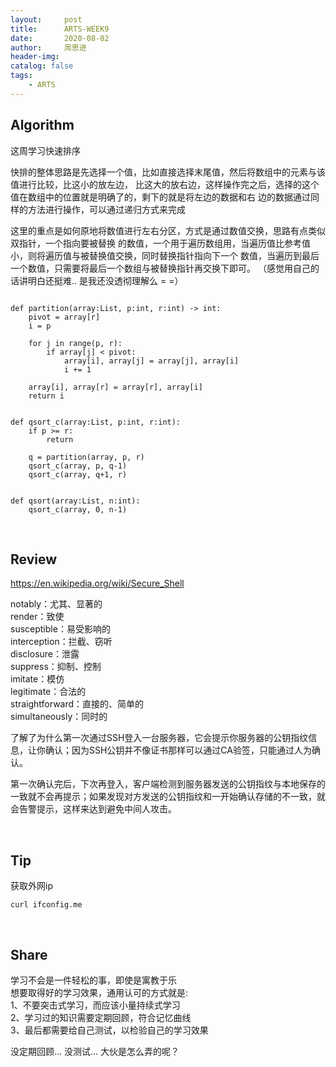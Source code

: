 ```yaml
---
layout:     post
title:      ARTS-WEEK9
date:       2020-08-02
author:     周思进
header-img:	
catalog: false
tags:
    - ARTS
---
```


## Algorithm

这周学习快速排序

快排的整体思路是先选择一个值，比如直接选择末尾值，然后将数组中的元素与该值进行比较，比这小的放左边，
比这大的放右边，这样操作完之后，选择的这个值在数组中的位置就是明确了的，剩下的就是将左边的数据和右
边的数据通过同样的方法进行操作，可以通过递归方式来完成

这里的重点是如何原地将数值进行左右分区，方式是通过数值交换，思路有点类似双指针，一个指向要被替换
的数值，一个用于遍历数组用，当遍历值比参考值小，则将遍历值与被替换值交换，同时替换指针指向下一个
数值，当遍历到最后一个数值，只需要将最后一个数组与被替换指针再交换下即可。
（感觉用自己的话讲明白还挺难..  是我还没透彻理解么 = =）


```

def partition(array:List, p:int, r:int) -> int:
    pivot = array[r]
    i = p

    for j in range(p, r):
        if array[j] < pivot:
            array[i], array[j] = array[j], array[i]
            i += 1

    array[i], array[r] = array[r], array[i]
    return i


def qsort_c(array:List, p:int, r:int):
    if p >= r:
        return
    
    q = partition(array, p, r)
    qsort_c(array, p, q-1)
    qsort_c(array, q+1, r)


def qsort(array:List, n:int):
    qsort_c(array, 0, n-1)

```


<br/>

## Review  

https://en.wikipedia.org/wiki/Secure_Shell


notably：尤其、显著的  
render：致使  
susceptible：易受影响的  
interception：拦截、窃听  
disclosure：泄露  
suppress：抑制、控制  
imitate：模仿  
legitimate：合法的  
straightforward：直接的、简单的  
simultaneously：同时的  


了解了为什么第一次通过SSH登入一台服务器，它会提示你服务器的公钥指纹信息，让你确认；因为SSH公钥并不像证书那样可以通过CA验签，只能通过人为确认。

第一次确认完后，下次再登入，客户端检测到服务器发送的公钥指纹与本地保存的一致就不会再提示；如果发现对方发送的公钥指纹和一开始确认存储的不一致，就会告警提示，这样来达到避免中间人攻击。



<br/>

## Tip  

获取外网ip


```
curl ifconfig.me
```


<br/>

## Share  


学习不会是一件轻松的事，即使是寓教于乐  
想要取得好的学习效果，通用认可的方式就是:  
1、不要突击式学习，而应该小量持续式学习  
2、学习过的知识需要定期回顾，符合记忆曲线  
3、最后都需要给自己测试，以检验自己的学习效果  

没定期回顾...  没测试... 大伙是怎么弄的呢？


